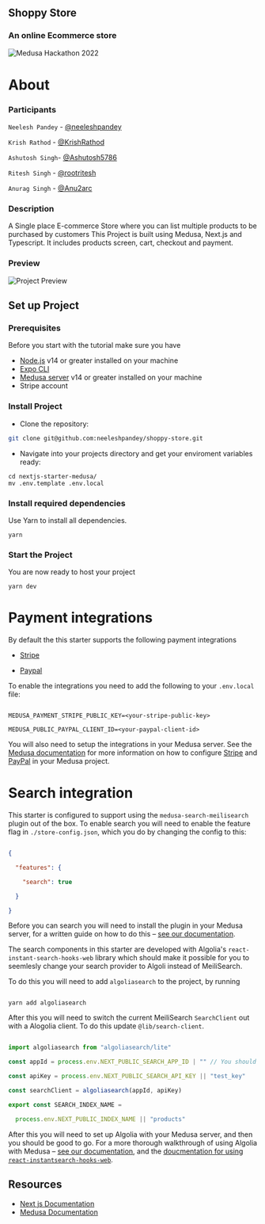 ## Shoppy Store
### An online Ecommerce store
![Medusa Hackathon 2022](https://user-images.githubusercontent.com/87470414/197345784-b166d85e-d65f-4c73-b56d-1dfc31008dff.jpg)

# About

### Participants
`Neelesh Pandey` - [@neeleshpandey](https://github.com/neeleshpandey/)

`Krish Rathod` - [@KrishRathod](https://github.com/KrishRathod/)

`Ashutosh Singh`- [@Ashutosh5786](https://github.com/Ashutosh5786/)

`Ritesh Singh` - [@rootritesh](https://github.com/rootritesh/)

`Anurag Singh` - [@Anu2arc](https://github.com/Anu2arc/)

### Description


A Single place E-commerce Store where you can list multiple products to be purchased by customers
This Project is built using Medusa, Next.js and Typescript. It includes products screen, cart, checkout and payment.




### Preview

![Project Preview](https://user-images.githubusercontent.com/87470414/197344880-8366e6c8-0a28-44eb-90c4-30a1bf9322aa.png)

## Set up Project

### Prerequisites
Before you start with the tutorial make sure you have

- [Node.js](https://nodejs.org/en/) v14 or greater installed on your machine
- [Expo CLI](https://expo.dev/) 
- [Medusa server](https://docs.medusajs.com/quickstart/quick-start/) v14 or greater installed on your machine
- Stripe account

### Install Project

- Clone the repository:

```bash
git clone git@github.com:neeleshpandey/shoppy-store.git
```
- Navigate into your projects directory and get your enviroment variables ready:

```shell
cd nextjs-starter-medusa/
mv .env.template .env.local
```

### Install required dependencies

Use Yarn to install all dependencies.

```shell
yarn
```

### Start the Project

You are now ready to host your project

```shell
yarn dev
```

# Payment integrations

By default the this starter supports the following payment integrations

- [Stripe](https://stripe.com/)

- [Paypal](https://www.paypal.com/)

To enable the integrations you need to add the following to your `.env.local` file:

```shell

MEDUSA_PAYMENT_STRIPE_PUBLIC_KEY=<your-stripe-public-key>

MEDUSA_PUBLIC_PAYPAL_CLIENT_ID=<your-paypal-client-id>

```

You will also need to setup the integrations in your Medusa server. See the [Medusa documentation](https://docs.medusajs.com) for more information on how to configure [Stripe](https://docs.medusajs.com/add-plugins/stripe) and [PayPal](https://docs.medusajs.com/add-plugins/paypal) in your Medusa project.

# Search integration

This starter is configured to support using the `medusa-search-meilisearch` plugin out of the box. To enable search you will need to enable the feature flag in `./store-config.json`, which you do by changing the config to this:

```json

{

  "features": {

    "search": true

  }

}

```

Before you can search you will need to install the plugin in your Medusa server, for a written guide on how to do this – [see our documentation](https://docs.medusajs.com/add-plugins/meilisearch).

The search components in this starter are developed with Algolia's `react-instant-search-hooks-web` library which should make it possible for you to seemlesly change your search provider to Algoli instead of MeiliSearch.

To do this you will need to add `algoliasearch` to the project, by running

```shell

yarn add algoliasearch

```

After this you will need to switch the current MeiliSearch `SearchClient` out with a Alogolia client. To do this update `@lib/search-client`.

```ts

import algoliasearch from "algoliasearch/lite"

const appId = process.env.NEXT_PUBLIC_SEARCH_APP_ID | "" // You should add this to your environment variables

const apiKey = process.env.NEXT_PUBLIC_SEARCH_API_KEY || "test_key"

const searchClient = algoliasearch(appId, apiKey)

export const SEARCH_INDEX_NAME =

  process.env.NEXT_PUBLIC_INDEX_NAME || "products"

```

After this you will need to set up Algolia with your Medusa server, and then you should be good to go. For a more thorough walkthrough of using Algolia with Medusa – [see our documentation](https://docs.medusajs.com/add-plugins/algolia), and the [doucmentation for using `react-instantsearch-hooks-web`](https://www.algolia.com/doc/guides/building-search-ui/getting-started/react-hooks/).

## Resources
- [Next js Documentation](https://nextjs.org/docs)
- [Medusa Documentation](https://docs.medusajs.com/)

